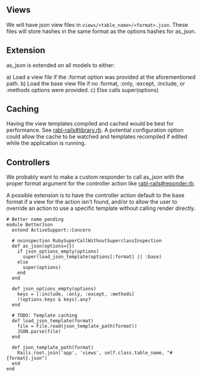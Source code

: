 ## Views
We will have json view files in `views/<table_name>/<format>.json`.  These files will store hashes in the same format as the options hashes for as_json.

## Extension
as_json is extended on all models to either:

a) Load a view file if the :format option was provided at the aforementioned path.
b) Load the base view file if no :format, :only, :except, :include, or :methods options were provided.
c) Else calls super(options)

## Caching
Having the view templates compiled and cached would be best for performance.  See [rabl-rails#library.rb](https://github.com/ccocchi/rabl-rails/blob/master/lib/rabl-rails/library.rb).  A potential configuration option could allow the cache to be watched and templates recompiled if edited while the application is running.

## Controllers
We probably want to make a custom responder to call as_json with the proper format argument for the controller action like [rabl-rails#reponder.rb](https://github.com/ccocchi/rabl-rails/blob/master/lib/rabl-rails/responder.rb).

A possible extension is to have the controller action default to the base format if a view for the action isn't found, and/or to allow the user to override an action to use a specific template without calling render directly.

```
# Better name pending
module BetterJson
  extend ActiveSupport::Concern
  
  # noinspection RubySuperCallWithoutSuperclassInspection
  def as_json(options={})
    if json_options_empty(options)
      super(load_json_template(options[:format] || :base)
    else
      super(options)
    end
  end
    
  def json_options_empty(options)
    keys = [:include, :only, :except, :methods]
    !(options.keys & keys).any?
  end
  
  # TODO: Template caching
  def load_json_template(format)
    file = File.read(json_template_path(format))
    JSON.parse(file)
  end
  
  def json_template_path(format)
    Rails.root.join('app', 'views', self.class.table_name, "#{format}.json")
  end
end
```